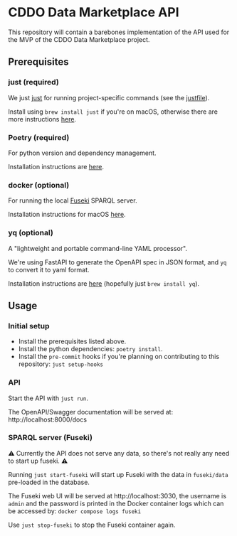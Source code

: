 # CDDO Data Marketplace API
This repository will contain a barebones implementation of the API used for the MVP of the CDDO Data Marketplace project.

## Prerequisites

### just (required)
We just [just](https://github.com/casey/just) for running project-specific commands (see the [justfile](justfile)). 

Install using `brew install just` if you're on macOS, otherwise there are more instructions [here](https://github.com/casey/just#packages).

### Poetry (required)
For python version and dependency management.

Installation instructions are [here](https://python-poetry.org/docs/#installing-with-the-official-installer).

### docker (optional)
For running the local [Fuseki](https://jena.apache.org/documentation/fuseki2/) SPARQL server.

Installation instructions for macOS [here](https://docs.docker.com/desktop/install/mac-install/).

### yq (optional)
A "lightweight and portable command-line YAML processor". 

We're using FastAPI to generate the OpenAPI spec in JSON format, and `yq` to convert it to yaml format.

Installation instructions are [here](https://github.com/mikefarah/yq/#install) (hopefully just `brew install yq`).

## Usage
### Initial setup
-  Install the prerequisites listed above.
-  Install the python dependencies: `poetry install`.
-  Install the `pre-commit` hooks if you're planning on contributing to this repository: `just setup-hooks`

### API
Start the API with `just run`.

The OpenAPI/Swagger documentation will be served at: http://localhost:8000/docs

### SPARQL server (Fuseki)
:warning: Currently the API does not serve any data, so there's not really any need to start up fuseki. :warning:

Running `just start-fuseki` will start up Fuseki with the data in `fuseki/data` pre-loaded in the database.

The Fuseki web UI will be served at http://localhost:3030, the username is `admin` and the password is printed in the Docker container logs which can be accessed by: `docker compose logs fuseki`

Use `just stop-fuseki` to stop the Fuseki container again.